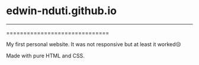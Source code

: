 # edwin-nduti.github.io
******************************
==============================


My first personal website.
It was not responsive but at least it worked😒

Made with pure HTML and CSS.
